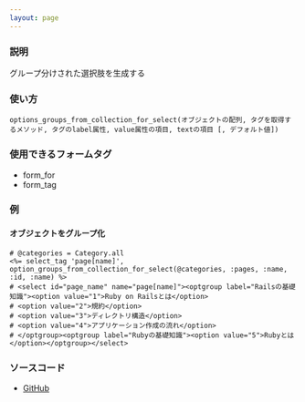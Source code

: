 ```yaml
---
layout: page
---
```

### 説明
グループ分けされた選択肢を生成する

### 使い方
    options_groups_from_collection_for_select(オブジェクトの配列, タグを取得するメソッド, タグのlabel属性, value属性の項目, textの項目 [, デフォルト値])

### 使用できるフォームタグ
* form_for
* form_tag

### 例
#### オブジェクトをグループ化
    # @categories = Category.all
    <%= select_tag 'page[name]', option_groups_from_collection_for_select(@categories, :pages, :name, :id, :name) %>
    # <select id="page_name" name="page[name]"><optgroup label="Railsの基礎知識"><option value="1">Ruby on Railsとは</option>
    # <option value="2">規約</option>
    # <option value="3">ディレクトリ構造</option>
    # <option value="4">アプリケーション作成の流れ</option>
    # </optgroup><optgroup label="Rubyの基礎知識"><option value="5">Rubyとは</option></optgroup></select>

### ソースコード
* [GitHub](https://github.com/rails/rails/blob/71c7fd101324046995d8f7e51e78475c0e37ec1a/actionview/lib/action_view/helpers/form_options_helper.rb#L454)